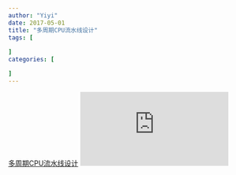 ```yaml
---
author: "Yiyi"
date: 2017-05-01
title: "多周期CPU流⽔线设计"
tags: [
 
]
categories: [

]
---
```

[多周期CPU流⽔线设计](https://braveoneone.github.io/cpuVHDL.pdf)
![多周期CPU流⽔线设计](https://braveoneone.github.io/cpuVHDL.pdf)

